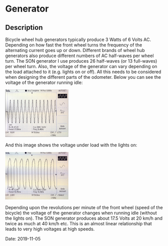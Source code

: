 # Generator

## Description

Bicycle wheel hub generators typically produce 3 Watts of 6 Volts AC. Depending on how fast the front wheel turns the frequency of the alternating current goes up or down. Different brands of wheel hub generators also produce different numbers of AC half-waves per wheel turn. The SON generator I use produces 26 half-waves (or 13 full-waves) per wheel turn. Also, the voltage of the generator can vary depending on the load attached to it (e.g. lights on or off). All this needs to be considered when designing the different parts of the odometer. Below you can see the voltage of the generator running idle:

<img src="images/hub-generator-idle.jpeg" width="200">

And this image shows the voltage under load with the lights on:

<img src="images/hub-generator-load.jpeg" width="200">

Depending upon the revolutions per minute of the front wheel (speed of the bicycle) the voltage of the generator changes when running idle (without the lights on). The SON generator produces about 17.5 Volts at 20 km/h and twice as much at 40 km/h etc. This is an almost linear relationship that leads to very high voltages at high speeds.
 
Date: 2019-11-05
